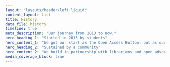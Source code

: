 ```yaml
---
layout: "layouts/header/left.liquid"
content_layout: list
title: History
data_file: history
timeline: true
meta_description: "Our journey from 2013 to now."
hero_heading_1: "Started in 2013 by students"
hero_content_1: "We got our start as the Open Access Button, but as our tools grew, so did we. OA.Works is now the home of our tools."
hero_heading_2: "Sustained by a community"
hero_content_2: "We build in partnership with librarians and open advocates striving for a just and kind world. We’ve been fortunate to have the backing of generous funders."
media_coverage_block: true
---
```

